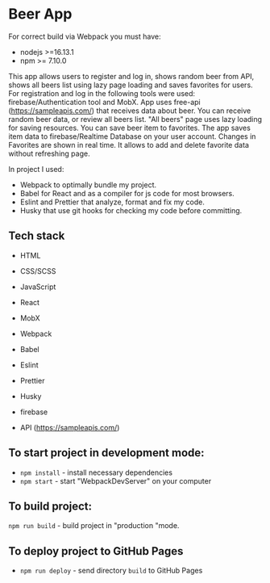 # Beer App

For correct build via Webpack you must have:

- nodejs >=16.13.1
- npm >= 7.10.0

This app allows users to register and log in, shows random beer from API, shows all beers list using lazy page loading and saves favorites for users.
For registration and log in the following tools were used: firebase/Authentication tool and MobX.
App uses free-api (https://sampleapis.com/) that receives data about beer. You can receive random beer data, or review all beers list. "All beers" page uses lazy loading for saving resources.
You can save beer item to favorites. The app saves item data to firebase/Realtime Database on your user account.
Changes in Favorites are shown in real time. It allows to add and delete favorite data without refreshing page.

In project I used:

- Webpack to optimally bundle my project.
- Babel for React and as a compiler for js code for most browsers.
- Eslint and Prettier that analyze, format and fix my code.
- Husky that use git hooks for checking my code before committing.

## Tech stack

- HTML
- CSS/SCSS
- JavaScript
- React
- MobX
- Webpack
- Babel
- Eslint
- Prettier
- Husky

- firebase
- API (https://sampleapis.com/)

## To start project in development mode:

- `npm install` - install necessary dependencies
- `npm start` - start "WebpackDevServer" on your computer

## To build project:

`npm run build` - build project in "production "mode.

## To deploy project to GitHub Pages

- `npm run deploy` - send directory `build` to GitHub Pages
